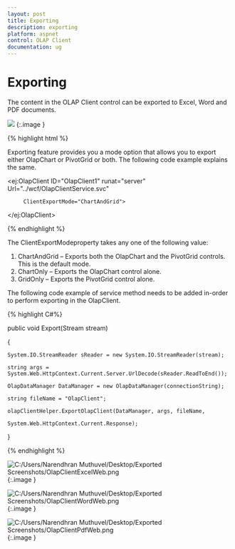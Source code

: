 ```yaml
---
layout: post
title: Exporting
description: exporting
platform: aspnet
control: OLAP Client
documentation: ug
---
```


# Exporting

The content in the OLAP Client control can be exported to Excel, Word and PDF documents.

 ![](Exporting_images/Exporting_img1.png) 
{:.image }

{% highlight html %}

Exporting feature provides you a mode option that allows you to export either OlapChart or PivotGrid or both. The following code example explains the same. 

<ej:OlapClient ID="OlapClient1" runat="server" Url="../wcf/OlapClientService.svc"

         ClientExportMode="ChartAndGrid">

&lt;/ej:OlapClient&gt;

{% endhighlight %}

The ClientExportModeproperty takes any one of the following value:

1. ChartAndGrid – Exports both the OlapChart and the PivotGrid controls. This is the default mode.
2. ChartOnly – Exports the OlapChart control alone.
3. GridOnly – Exports the PivotGrid control alone.

The following code example of service method needs to be added in-order to perform exporting in the OlapClient.

{% highlight C#%}

public void Export(Stream stream)

{

    System.IO.StreamReader sReader = new System.IO.StreamReader(stream);

    string args = System.Web.HttpContext.Current.Server.UrlDecode(sReader.ReadToEnd());

    OlapDataManager DataManager = new OlapDataManager(connectionString);

    string fileName = "OlapClient";

    olapClientHelper.ExportOlapClient(DataManager, args, fileName,

    System.Web.HttpContext.Current.Response);

}

{% endhighlight %}


![C:/Users/Narendhran Muthuvel/Desktop/Exported Screenshots/OlapClientExcelWeb.png](Exporting_images/Exporting_img2.png) 
{:.image }


![C:/Users/Narendhran Muthuvel/Desktop/Exported Screenshots/OlapClientWordWeb.png](Exporting_images/Exporting_img3.png) 
{:.image }


![C:/Users/Narendhran Muthuvel/Desktop/Exported Screenshots/OlapClientPdfWeb.png](Exporting_images/Exporting_img4.png) 
{:.image }




